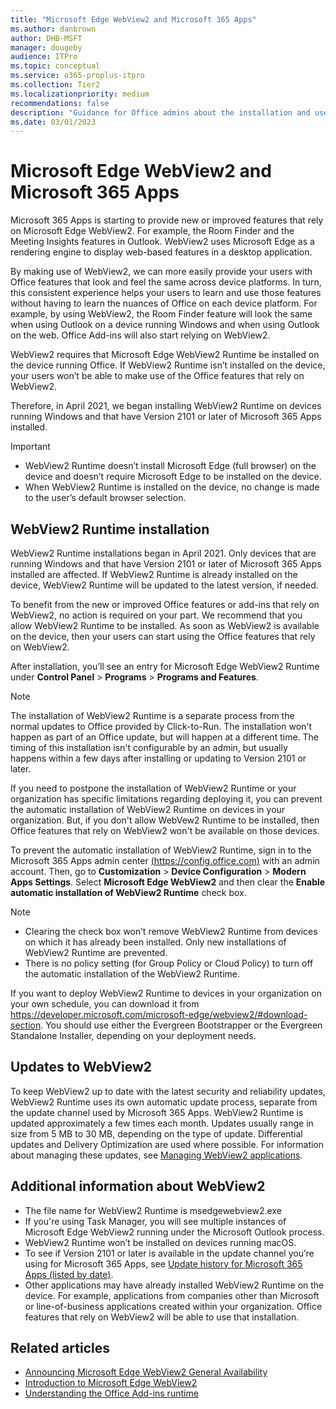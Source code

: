 ```yaml
---
title: "Microsoft Edge WebView2 and Microsoft 365 Apps"
ms.author: danbrown
author: DHB-MSFT
manager: dougeby
audience: ITPro
ms.topic: conceptual
ms.service: o365-proplus-itpro
ms.collection: Tier2
ms.localizationpriority: medium
recommendations: false
description: "Guidance for Office admins about the installation and use of Microsoft Edge WebView2 on devices running Microsoft 365 Apps."
ms.date: 03/01/2023
---
```


# Microsoft Edge WebView2 and Microsoft 365 Apps

Microsoft 365 Apps is starting to provide new or improved features that rely on Microsoft Edge WebView2. For example, the Room Finder and the Meeting Insights features in Outlook. WebView2 uses Microsoft Edge as a rendering engine to display web-based features in a desktop application.

By making use of WebView2, we can more easily provide your users with Office features that look and feel the same across device platforms. In turn, this consistent experience helps your users to learn and use those features without having to learn the nuances of Office on each device platform. For example, by using WebView2, the Room Finder feature will look the same when using Outlook on a device running Windows and when using Outlook on the web. Office Add-ins will also start relying on WebView2.

WebView2 requires that Microsoft Edge WebView2 Runtime be installed on the device running Office. If WebView2 Runtime isn’t installed on the device, your users won’t be able to make use of the Office features that rely on WebView2. 

Therefore, in April 2021, we began installing WebView2 Runtime on devices running Windows and that have Version 2101 or later of Microsoft 365 Apps installed.

> [!IMPORTANT]
> - WebView2 Runtime doesn’t install Microsoft Edge (full browser) on the device and doesn’t require Microsoft Edge to be installed on the device.
> - When WebView2 Runtime is installed on the device, no change is made to the user’s default browser selection.

## WebView2 Runtime installation

WebView2 Runtime installations began in April 2021. Only devices that are running Windows and that have Version 2101 or later of Microsoft 365 Apps installed are affected. If WebView2 Runtime is already installed on the device, WebView2 Runtime will be updated to the latest version, if needed.

To benefit from the new or improved Office features or add-ins that rely on WebView2, no action is required on your part. We recommend that you allow WebView2 Runtime to be installed. As soon as WebView2 is available on the device, then your users can start using the Office features that rely on WebView2. 

After installation, you’ll see an entry for Microsoft Edge WebView2 Runtime under **Control Panel** > **Programs** > **Programs and Features**.

> [!NOTE]
> The installation of WebView2 Runtime is a separate process from the normal updates to Office provided by Click-to-Run. The installation won't happen as part of an Office update, but will happen at a different time. The timing of this installation isn't configurable by an admin, but usually happens within a few days after installing or updating to Version 2101 or later.

If you need to postpone the installation of WebView2 Runtime or your organization has specific limitations regarding deploying it, you can prevent the automatic installation of WebView2 Runtime on devices in your organization. But, if you don't allow WebVew2 Runtime to be installed, then Office features that rely on WebView2 won't be available on those devices.

To prevent the automatic installation of WebView2 Runtime, sign in to the Microsoft 365 Apps admin center [(https://config.office.com)](https://config.office.com) with an admin account. Then, go to **Customization** > **Device Configuration** > **Modern Apps Settings**. Select **Microsoft Edge WebView2** and then clear the **Enable automatic installation of WebView2 Runtime** check box.

> [!NOTE]
> - Clearing the check box won’t remove WebView2 Runtime from devices on which it has already been installed. Only new installations of WebView2 Runtime are prevented.
> - There is no policy setting (for Group Policy or Cloud Policy) to turn off the automatic installation of the WebView2 Runtime.

If you want to deploy WebView2 Runtime to devices in your organization on your own schedule, you can download it from https://developer.microsoft.com/microsoft-edge/webview2/#download-section. You should use either the Evergreen Bootstrapper or the Evergreen Standalone Installer, depending on your deployment needs.

## Updates to WebView2

To keep WebView2 up to date with the latest security and reliability updates, WebView2 Runtime uses its own automatic update process, separate from the update channel used by Microsoft 365 Apps. WebView2 Runtime is updated approximately a few times each month. Updates usually range in size from 5 MB to 30 MB, depending on the type of update. Differential updates and Delivery Optimization are used where possible. For information about managing these updates, see [Managing WebView2 applications](/microsoft-edge/webview2/concepts/enterprise).


## Additional information about WebView2

- The file name for WebView2 Runtime is msedgewebview2.exe
- If you're using Task Manager, you will see multiple instances of Microsoft Edge WebView2 running under the Microsoft Outlook process. 
- WebView2 Runtime won’t be installed on devices running macOS.
- To see if Version 2101 or later is available in the update channel you’re using for Microsoft 365 Apps, see [Update history for Microsoft 365 Apps (listed by date)](/officeupdates/update-history-microsoft365-apps-by-date).
- Other applications may have already installed WebView2 Runtime on the device. For example, applications from companies other than Microsoft or line-of-business applications created within your organization. Office features that rely on WebView2 will be able to use that installation.
 
## Related articles

- [Announcing Microsoft Edge WebView2 General Availability](https://blogs.windows.com/msedgedev/2020/10/19/edge-webview2-general-availability/)
- [Introduction to Microsoft Edge WebView2](/microsoft-edge/webview2)
- [Understanding the Office Add-ins runtime](https://developer.microsoft.com/office/blogs/understanding-office-add-ins-runtime/)
